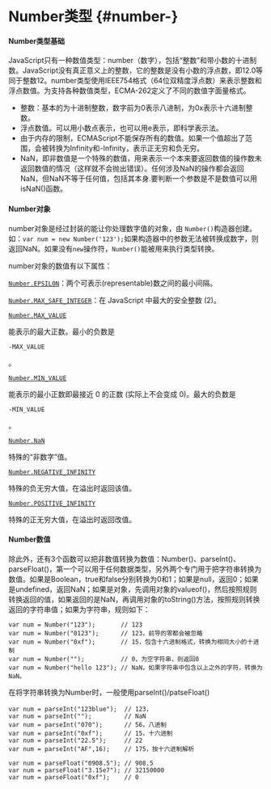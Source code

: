# Number类型 {#number-}

#### Number类型基础

JavaScript只有一种数值类型：number（数字），包括“整数”和带小数的十进制数。JavaScript没有真正意义上的整数，它的整数是没有小数的浮点数，即12.0等同于整数12。number类型使用IEEE754格式（64位双精度浮点数）来表示整数和浮点数值。为支持各种数值类型，ECMA-262定义了不同的数值字面量格式。

* 整数：基本的为十进制整数，数字前为0表示八进制，为0x表示十六进制整数。
* 浮点数值。可以用小数点表示，也可以用e表示，即科学表示法。
* 由于内存的限制，ECMAScript不能保存所有的数值。如果一个值超出了范围，会被转换为Infinity和-Infinity，表示正无穷和负无穷。
* NaN，即非数值是一个特殊的数值，用来表示一个本来要返回数值的操作数未返回数值的情况（这样就不会抛出错误）。任何涉及NaN的操作都会返回NaN，但NaN不等于任何值，包括其本身.要判断一个参数是不是数值可以用isNaN\(\)函数。

#### Number对象

number对象是经过封装的能让你处理数字值的对象，由 `Number()`构造器创建。如：`var num = new Number('123');`如果构造器中的参数无法被转换成数字，则返回NaN。如果没有`new`操作符，`Number()`能被用来执行类型转换。

number对象的数值有以下属性：

[`Number.EPSILON`](https://developer.mozilla.org/zh-CN/docs/Web/JavaScript/Reference/Global_Objects/Number/EPSILON)：两个可表示\(representable\)数之间的最小间隔。

[`Number.MAX_SAFE_INTEGER`](https://developer.mozilla.org/zh-CN/docs/Web/JavaScript/Reference/Global_Objects/Number/MAX_SAFE_INTEGER)：在 JavaScript 中最大的安全整数 \(2\)。

[`Number.MAX_VALUE`](https://developer.mozilla.org/zh-CN/docs/Web/JavaScript/Reference/Global_Objects/Number/MAX_VALUE)

能表示的最大正数。最小的负数是

`-MAX_VALUE`

。

[`Number.MIN_VALUE`](https://developer.mozilla.org/zh-CN/docs/Web/JavaScript/Reference/Global_Objects/Number/MIN_VALUE)

能表示的最小正数即最接近 0 的正数 \(实际上不会变成 0\)。最大的负数是

`-MIN_VALUE`

。

[`Number.NaN`](https://developer.mozilla.org/zh-CN/docs/Web/JavaScript/Reference/Global_Objects/Number/NaN)

特殊的“非数字”值。

[`Number.NEGATIVE_INFINITY`](https://developer.mozilla.org/zh-CN/docs/Web/JavaScript/Reference/Global_Objects/Number/NEGATIVE_INFINITY)

特殊的负无穷大值，在溢出时返回该值。

[`Number.POSITIVE_INFINITY`](https://developer.mozilla.org/zh-CN/docs/Web/JavaScript/Reference/Global_Objects/Number/POSITIVE_INFINITY)

特殊的正无穷大值，在溢出时返回改值。

#### Number数值

除此外，还有3个函数可以把非数值转换为数值：Number\(\)、parseInt\(\)、parseFloat\(\)，第一个可以用于任何数据类型，另外两个专门用于把字符串转换为数值。如果是Boolean，true和false分别转换为0和1；如果是null，返回0；如果是undefined，返回NaN；如果是对象，先调用对象的valueof\(\)，然后按照规则转换返回的值，如果返回的是NaN，再调用对象的toString\(\)方法，按照规则转换返回的字符串值；如果为字符串，规则如下：

```
var num = Number("123");       // 123
var num = Number("0123");      // 123，前导的零都会被忽略
var num = Number("0xf");       // 15，包含十六进制格式，转换为相同大小的十进制
var num = Number("");          // 0，为空字符串，则返回0
var num = Number("hello 123"); // NaN，如果字符串中包含以上之外的字符，转换为NaN。
```

在将字符串转换为Number时，一般使用parseInt\(\)/patseFloat\(\)

```
var num = parseInt("123blue");  // 123，
var num = parseInt("");         // NaN
var num = parseInt("070");      // 56，八进制
var num = parseInt("0xf");      // 15，十六进制
var num = parseInt("22.5");     // 22
var num = parseInt("AF",16);    // 175，按十六进制解析

var num = parseFloat("0908.5"); // 908.5
var num = parseFloat("3.15e7"); // 32150000
var num = parseFloat("0xf");    // 0
```





